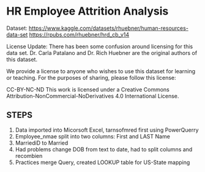 # HR Employee Attrition Analysis
Dataset: https://www.kaggle.com/datasets/rhuebner/human-resources-data-set 
https://rpubs.com/rhuebner/hrd_cb_v14

License Update:
There has been some confusion around licensing for this data set. Dr. Carla Patalano and Dr. Rich Huebner are the original authors of this dataset.

We provide a license to anyone who wishes to use this dataset for learning or teaching. For the purposes of sharing, please follow this license:

CC-BY-NC-ND
This work is licensed under a Creative Commons Attribution-NonCommercial-NoDerivatives 4.0 International License.

## STEPS
1. Data imported into Micorsoft Excel, tarnsofmred first using PowerQuerry
2. Employee_nmae split into two columns: First and LAST Name
3.  MarriediD to Married
4.  Had problems change DOB from text to date, had to split columns and recombien
5. Practices merge Query, created LOOKUP table for US-State mapping
  
      
